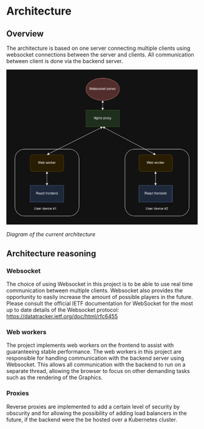 # Architecture

## Overview
The architecture is based on one server connecting multiple clients using websocket connections between the server and clients. All communication between client is done via the backend server.

![Architecture diagram](Architecture.jpg)

*Diagram of the current architecture*


## Architecture reasoning

### Websocket

The choice of using Websocket in this project is to be able to use real time communication between multiple clients. Websocket also provides the opportunity to easily increase the amount of possible players in the future. Please consult the official IETF documentation for WebSocket for the most up to date details of the Websocket protocol: https://datatracker.ietf.org/doc/html/rfc6455

### Web workers

The project implements web workers on the frontend to assist with guaranteeing stable performance. The web workers in this project are responsible for handling communication with the backend server using Websocket. This allows all communication with the backend to run on a separate thread, allowing the browser to focus on other demanding tasks such as the rendering of the Graphics.

### Proxies

Reverse proxies are implemented to add a certain level of security by obscurity and for allowing the possibility of adding load balancers in the future, if the backend were the be hosted over a Kubernetes cluster.